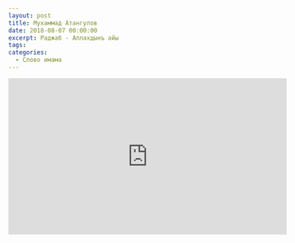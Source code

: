 ```yaml
---
layout: post
title: Мухаммад Атангулов
date: 2018-08-07 00:00:00
excerpt: Раджаб - Аллахдынъ айы
tags:
categories:
  - Слово имама
---
```

<iframe width="560" height="315" src="https://www.youtube.com/embed/cDCxtxgOIRA" frameborder="0" allow="autoplay; encrypted-media" allowfullscreen> </iframe>